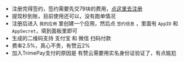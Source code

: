 - 注册完得签约，签约需要先交79块的费用，[点这里去注册](https://portal.trimepay.com/#/auth/register/408)
- 提现秒到账，目前使用还可以，没有跑单情况
- 注册后进入 `我的应用` 里创建一个应用，然后点 `签约信息` ，里面有 `AppID` 和 `AppSecret`，填到面板里即可
- 生成的二维码支持 支付宝 和 微信 扫码付款
- 费率2.5%，真心不贵，有赞云2%
- 加入TrimePay支付的原因是 有赞云需要用实名身份证验证了，有点尴尬